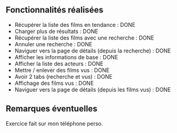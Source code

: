 ## Fonctionnalités réalisées

* Récupérer la liste des films en tendance : DONE
* Charger plus de résultats : DONE
* Récupérer la liste des films avec une recherche : DONE
* Annuler une recherche : DONE
* Naviguer vers la page de détails (depuis la recherche) : DONE
* Afficher les informations de base : DONE
* Afficher la liste des acteurs : DONE
* Mettre / enlever des films vus : DONE
* Avoir 2 tabs (recherche et vus) : DONE
* Affichage des films vus : DONE
* Naviguer vers la page de détails (depuis les films vus) : DONE



## Remarques éventuelles

Exercice fait sur mon téléphone perso.